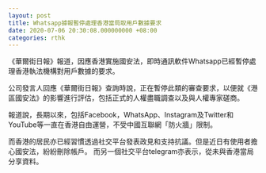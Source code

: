 ```yaml
---
layout: post
title: Whatsapp據報暫停處理香港當局取用戶數據要求
date: 2020-07-06 20:30:08.000000000 +08:00
categories: rthk
---
```


《華爾街日報》報道，因應香港實施國安法，即時通訊軟件Whatsapp已經暫停處理香港執法機構對用戶數據的要求。

公司發言人回應《華爾街日報》查詢時說，正在暫停此類的審查要求，以便就《港區國安法》的影響進行評估，包括正式的人權盡職調查以及與人權專家磋商。

報道說，長期以來，包括Facebook，WhatsApp、Instagram及Twitter和YouTube等一直在香港自由運營，不受中國互聯網「防火牆」限制。

而香港的居民亦已經習慣透過社交平台發表政見和支持抗議。但是近日有使用者擔心國安法，紛紛刪除帳戶。
而另一個社交平台telegram亦表示，從未與香港當局分享資料。
